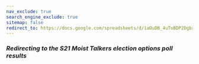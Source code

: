 ```yaml
---
nav_exclude: true
search_engine_exclude: true
sitemap: false
redirect_to: https://docs.google.com/spreadsheets/d/1aOuDB_4uToBDP2DgbrtltKhrdI2ySxVaQ6nXQDLCoqk/edit?usp=sharing
---
```


### ***Redirecting to the S21 Moist Talkers election options poll results***
